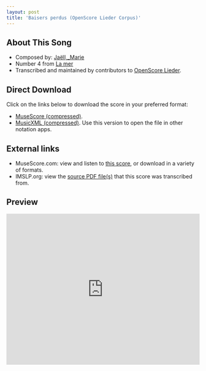 ```yaml
---
layout: post
title: 'Baisers perdus (OpenScore Lieder Corpus)'
---
```


## About This Song

- Composed by: [Jaëll,_Marie](https://fourscoreandmore.org/openscore/lieder/Jaëll,_Marie)
- Number 4 from [La mer](https://fourscoreandmore.org/openscore/lieder/Jaëll,_Marie/La_mer)
- Transcribed and maintained by contributors to [OpenScore Lieder].

[OpenScore Lieder]: https://musescore.com/openscore-lieder-corpus

## Direct Download

Click on the links below to download the score in your preferred format:
- [MuseScore (compressed)](https://github.com/openscore/lieder/blob/main/scores/Jaëll,_Marie/La_mer/4_Baisers_perdus/lc6156587.mscz?raw=true).
- [MusicXML (compressed)](https://github.com/openscore/lieder/blob/main/scores/Jaëll,_Marie/La_mer/4_Baisers_perdus/lc6156587.mxl?raw=true). Use this version to open the file in other notation apps.

## External links

- MuseScore.com: view and listen to [this score][MuseScore], or download in a variety of formats.
- IMSLP.org: view the [source PDF file(s)][IMSLP] that this score was transcribed from.

[MuseScore]: https://musescore.com/score/6156587
[IMSLP]: https://imslp.org/wiki/Special:ReverseLookup/624195

## Preview

<iframe width="100%" height="394" src="https://musescore.com/openscore-lieder-corpus/scores/6156587/embed" frameborder="0" allowfullscreen allow="autoplay; fullscreen"></iframe>
